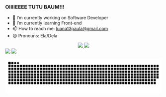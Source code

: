 ### OIIIIEEEE TUTU BAUM!!!

- 🔭 I’m currently working on Software Developer
- 🌱 I’m currently learning Front-end
- 📫 How to reach me: luana13paula@gmail.com
- 😄 Pronouns: Ela/Dela

<div align="center">
  <a href="https://github.com/Luana2002">
  <img height="150em" src="https://github-readme-stats.vercel.app/api?username=Luana2002&show_icons=true&theme=dark&include_all_commits=true&count_private=true"/>
  <img height="150em" src="https://github-readme-stats.vercel.app/api/top-langs/?username=Luana2002&layout=compact&langs_count=7&theme=dark"/>
</div>
  
<div>
  <a href="https://www.instagram.com/luaninha_moon/" target="_blank"><img src="https://img.shields.io/badge/-Instagram-%23E4405F?style=for-the- badge&logo=instagram&logoColor=white" target="_blank"></a>
  <a href="https://www.linkedin.com/in/luana-rodrigues-1842ab1a4" target="_blank"><img src="https://img.shields.io/badge/-LinkedIn-%230077B5?style=for-the-badge&logo=linkedin&logoColor=white" target="_blank"></a>  
  
</div>
  
![Snake animation](https://github.com/Luana2002/Luana2002/blob/output/github-contribution-grid-snake.svg)
